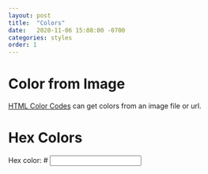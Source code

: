 ```yaml
---
layout: post
title:  "Colors"
date:   2020-11-06 15:08:00 -0700
categories: styles
order: 1
---
```

# Color from Image
[HTML Color Codes](https://html-color-codes.info/colors-from-image/#) can get colors from an image file or url.


# Hex Colors
<div id='display-color'>
    <div>
        <span>Hex color: #</span>
        <input type='text' id='choose-color'>
    </div>
</div>

<script src="{{ site.js_ext | relative_url }}colors.js"></script>